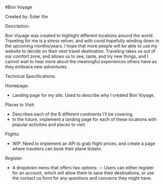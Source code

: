 #Bon Voyage

Created by: Ester Xie


Description:

Bon Voyage was created to highlight different locations around the world. 
Traveling for me is a stress reliver, and with covid
hopefully winding down in the upcoming months/years, I hope that more
people will be able to use my website to decide on their next travel destination.
Traveling takes us out of our comfort zone, and allows us to see, taste, and
try new things, and I cannot wait to hear more about the meaningful experiences
others have as they embrace new adventures.

Technical Specifications:

Homepage:
- Landing page for my site. Used to describe why I created Bon Voyage.

Places to Visit:
- Describes each of the 6 different continents I'll be covering.
- In the future, implement a landing page for each of these locations
with popular activities and places to visit.

Flights:
- WIP. Need to implement an API to grab flight prices, and create
a page where travelers can book their plane tickets.

Register:
- A dropdown menu that offers two options:
-- Users can either register for an account, which will allow them
to save their destinations, or use the contact us form for any questions
and concerns they might have.
